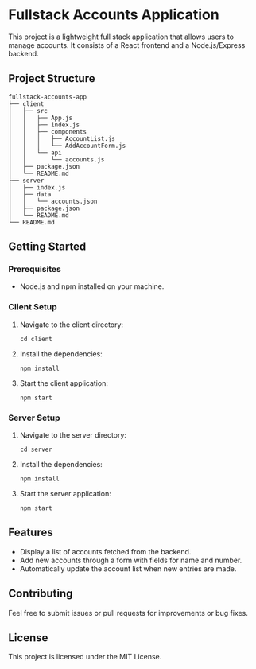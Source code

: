 # Fullstack Accounts Application

This project is a lightweight full stack application that allows users to manage accounts. It consists of a React frontend and a Node.js/Express backend.

## Project Structure

```
fullstack-accounts-app
├── client
│   ├── src
│   │   ├── App.js
│   │   ├── index.js
│   │   ├── components
│   │   │   ├── AccountList.js
│   │   │   └── AddAccountForm.js
│   │   └── api
│   │       └── accounts.js
│   ├── package.json
│   └── README.md
├── server
│   ├── index.js
│   ├── data
│   │   └── accounts.json
│   ├── package.json
│   └── README.md
└── README.md
```

## Getting Started

### Prerequisites

- Node.js and npm installed on your machine.

### Client Setup

1. Navigate to the client directory:
   ```
   cd client
   ```

2. Install the dependencies:
   ```
   npm install
   ```

3. Start the client application:
   ```
   npm start
   ```

### Server Setup

1. Navigate to the server directory:
   ```
   cd server
   ```

2. Install the dependencies:
   ```
   npm install
   ```

3. Start the server application:
   ```
   npm start
   ```

## Features

- Display a list of accounts fetched from the backend.
- Add new accounts through a form with fields for name and number.
- Automatically update the account list when new entries are made.

## Contributing

Feel free to submit issues or pull requests for improvements or bug fixes. 

## License

This project is licensed under the MIT License.